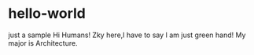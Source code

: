 # hello-world
just a sample
Hi Humans!
Zky here,I have to say I am just green hand!
My major is Architecture.
